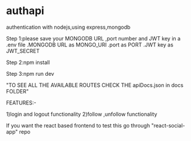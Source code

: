# authapi
authentication with nodejs,using express,mongodb

Step 1:please save your MONGODB URL ,port number and JWT key in a .env file
.MONGODB URL as MONGO_URI
.port as PORT
.JWT key as JWT_SECRET


Step 2:npm install


Step 3:npm run dev


"TO SEE ALL THE AVAILABLE ROUTES CHECK THE apiDocs.json in docs FOLDER"



FEATURES:-

1)login and logout functionality
2)follow ,unfollow functionality





If you want the react based frontend to test this go through "react-social-app" repo

